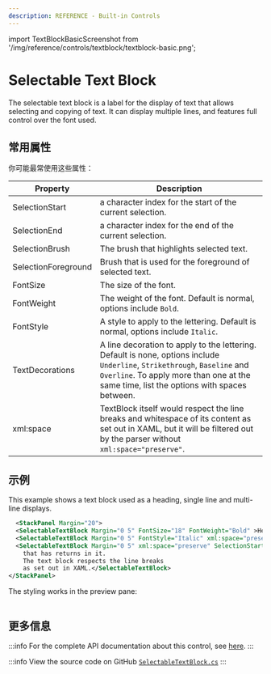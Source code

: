```yaml
---
description: REFERENCE - Built-in Controls
---
```


import TextBlockBasicScreenshot from '/img/reference/controls/textblock/textblock-basic.png';

# Selectable Text Block

The selectable text block is a label for the display of text that allows selecting and copying of text. It can display multiple lines, and features full control over the font used.

## 常用属性

你可能最常使用这些属性：

| Property        | Description                                                                                                                                                                                                           |
| --------------- | --------------------------------------------------------------------------------------------------------------------------------------------------------------------------------------------------------------------- |
| SelectionStart  | a character index for the start of the current selection.                                                                                                                                                             |
| SelectionEnd    | a character index for the end of the current selection.                                                                                                                                                               |
| SelectionBrush  | The brush that highlights selected text.                                                                                                                                                                              |
| SelectionForeground | Brush that is used for the foreground of selected text.                                                                                                                                                           |
| FontSize        | The size of the font.                                                                                                                                                                                                 |
| FontWeight      | The weight of the font. Default is normal, options include `Bold`.                                                                                                                                                    |
| FontStyle       | A style to apply to the lettering. Default is normal, options include `Italic`.                                                                                                                                       |
| TextDecorations | A line decoration to apply to the lettering. Default is none, options include `Underline`, `Strikethrough`, `Baseline` and `Overline`. To apply more than one at the same time, list the options with spaces between. |
| xml:space       | TextBlock itself would respect the line breaks and whitespace of its content as set out in XAML, but it will be filtered out by the parser without `xml:space="preserve"`.                                            |

## 示例

This example shows a text block used as a heading, single line and multi-line displays.

```xml
  <StackPanel Margin="20">
  <SelectableTextBlock Margin="0 5" FontSize="18" FontWeight="Bold" >Heading</SelectableTextBlock>
  <SelectableTextBlock Margin="0 5" FontStyle="Italic" xml:space="preserve" SelectionBrush="Red">This is a single line.</SelectableTextBlock>
  <SelectableTextBlock Margin="0 5" xml:space="preserve" SelectionStart="3" SelectionEnd="13">This is a multi-line display
    that has returns in it.
    The text block respects the line breaks
    as set out in XAML.</SelectableTextBlock>
</StackPanel>
```

The styling works in the preview pane:

<img src={TextBlockBasicScreenshot} alt="" />

## 更多信息

:::info
For the complete API documentation about this control, see [here](http://reference.avaloniaui.net/api/Avalonia.Controls/SelectableTextBlock/).
:::

:::info
View the source code on GitHub [`SelectableTextBlock.cs`](https://github.com/AvaloniaUI/Avalonia/blob/master/src/Avalonia.Controls/SelectableTextBlock.cs)
:::
